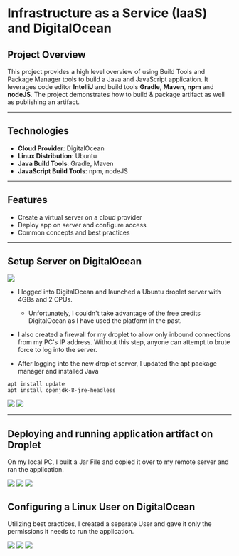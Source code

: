 # Infrastructure as a Service (IaaS) and DigitalOcean




## **Project Overview**
This project provides a high level overview of using Build Tools and Package Manager tools to build a Java and JavaScript application. It leverages code editor **IntelliJ** and build tools **Gradle**, **Maven**, **npm** and **nodeJS**. The project demonstrates how to build & package artifact as well as publishing an artifact.

---

## **Technologies**
- **Cloud Provider**: DigitalOcean
- **Linux Distribution**: Ubuntu
- **Java Build Tools**: Gradle, Maven
- **JavaScript Build Tools**: npm, nodeJS

---

## **Features**
- Create a virtual server on a cloud provider
- Deploy app on server and configure access
- Common concepts and best practices

---

## Setup Server on DigitalOcean

<img src="images\2-Create_Droplet.png">

- I logged into DigitalOcean and launched a Ubuntu droplet server with 4GBs and 2 CPUs.
    - Unfortunately, I couldn't take advantage of the free credits DigitalOcean as I have used the platform in the past.

- I also created a firewall for my droplet to allow only inbound connections from my PC's IP address. Without this step, anyone can attempt to brute force to log into the server.

- After logging into the new droplet server, I updated the apt package manager and installed Java

```
apt install update
apt install openjdk-8-jre-headless
```
<img src="images\4-Create_Droplet.png">

<img src="images\8-Create_Droplet.png">

---

## Deploying and running application artifact on Droplet

On my local PC, I built a Jar File and copied it over to my remote server and ran the application.

<img src="images\9-Create_Droplet.png">

<img src="images\11-Create_Droplet.png">

<img src="images\12-Create_Droplet.png">

## Configuring a Linux User on DigitalOcean

Utilizing best practices, I created a separate User and gave it only the permissions it needs to run the application.

<img src="images\1-Create_User.png">

<img src="images\2-Create_User.png">

<img src="images\4-Create_User.png">

